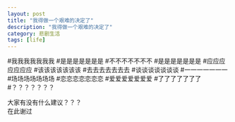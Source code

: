 ```yaml
---
layout: post
title: "我得做一个艰难的决定了"
description: "我得做一个艰难的决定了"
category: 悲剧生活
tags: [life]
---
```


#我我我我我我我
#是是是是是是是
#不不不不不不不
#是是是是是是是
#应应应应应应应
#该该该该该该该
#去去去去去去去
#谈谈谈谈谈谈谈
#一一一一一一一
#场场场场场场场
#恋恋恋恋恋恋恋
#爱爱爱爱爱爱爱
#了了了了了了了
#？？？？？？？

大家有没有什么建议？？？    
在此谢过
